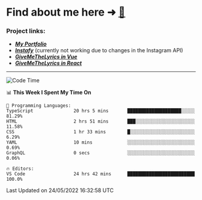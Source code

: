 # Find about me here ➜ [🧑](https://pauabella.dev)

### Project links:
- ***[My Portfolio](https://pauabella.dev)***
- ***[Instafy](https://instafy.me)*** (currently not working due to changes in the Instagram API)
- ***[GiveMeTheLyrics in Vue](https://lyrics.pauabella.dev)***
- ***[GiveMeTheLyrics in React](https://pauabella.dev/GiveMeTheLyrics)***

---
<!--START_SECTION:waka-->
![Code Time](http://img.shields.io/badge/Code%20Time-1%2C085%20hrs%2048%20mins-blue)

📊 **This Week I Spent My Time On** 

```text
💬 Programming Languages: 
TypeScript               20 hrs 5 mins       ████████████████████░░░░░   81.29% 
HTML                     2 hrs 51 mins       ███░░░░░░░░░░░░░░░░░░░░░░   11.58% 
CSS                      1 hr 33 mins        █░░░░░░░░░░░░░░░░░░░░░░░░   6.29% 
YAML                     10 mins             ░░░░░░░░░░░░░░░░░░░░░░░░░   0.69% 
GraphQL                  0 secs              ░░░░░░░░░░░░░░░░░░░░░░░░░   0.06%

🔥 Editors: 
VS Code                  24 hrs 42 mins      █████████████████████████   100.0%

```


 Last Updated on 24/05/2022 16:32:58 UTC
<!--END_SECTION:waka-->

